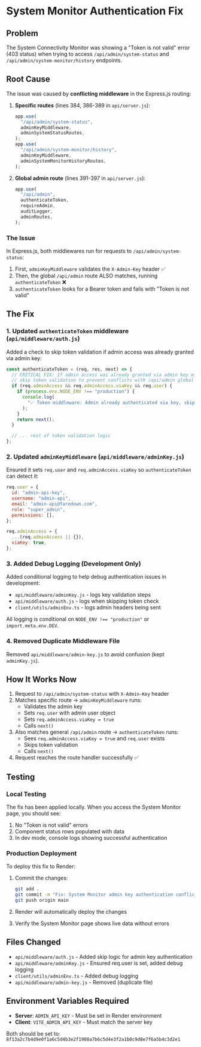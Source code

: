 # System Monitor Authentication Fix

## Problem

The System Connectivity Monitor was showing a "Token is not valid" error (403 status) when trying to access `/api/admin/system-status` and `/api/admin/system-monitor/history` endpoints.

## Root Cause

The issue was caused by **conflicting middleware** in the Express.js routing:

1. **Specific routes** (lines 384, 386-389 in `api/server.js`):

   ```javascript
   app.use(
     "/api/admin/system-status",
     adminKeyMiddleware,
     adminSystemStatusRoutes,
   );
   app.use(
     "/api/admin/system-monitor/history",
     adminKeyMiddleware,
     adminSystemMonitorHistoryRoutes,
   );
   ```

2. **Global admin route** (lines 391-397 in `api/server.js`):
   ```javascript
   app.use(
     "/api/admin",
     authenticateToken,
     requireAdmin,
     auditLogger,
     adminRoutes,
   );
   ```

### The Issue

In Express.js, both middlewares run for requests to `/api/admin/system-status`:

1. First, `adminKeyMiddleware` validates the `X-Admin-Key` header ✅
2. Then, the global `/api/admin` route ALSO matches, running `authenticateToken` ❌
3. `authenticateToken` looks for a Bearer token and fails with "Token is not valid"

## The Fix

### 1. Updated `authenticateToken` middleware (`api/middleware/auth.js`)

Added a check to skip token validation if admin access was already granted via admin key:

```javascript
const authenticateToken = (req, res, next) => {
  // CRITICAL FIX: If admin access was already granted via admin key middleware,
  // skip token validation to prevent conflicts with /api/admin global middleware
  if (req.adminAccess && req.adminAccess.viaKey && req.user) {
    if (process.env.NODE_ENV !== "production") {
      console.log(
        "✅ Token middleware: Admin already authenticated via key, skipping token check",
      );
    }
    return next();
  }

  // ... rest of token validation logic
};
```

### 2. Updated `adminKeyMiddleware` (`api/middleware/adminKey.js`)

Ensured it sets `req.user` and `req.adminAccess.viaKey` so `authenticateToken` can detect it:

```javascript
req.user = {
  id: "admin-api-key",
  username: "admin-api",
  email: "admin-api@faredown.com",
  role: "super_admin",
  permissions: [],
};

req.adminAccess = {
  ...(req.adminAccess || {}),
  viaKey: true,
};
```

### 3. Added Debug Logging (Development Only)

Added conditional logging to help debug authentication issues in development:

- `api/middleware/adminKey.js` - logs key validation steps
- `api/middleware/auth.js` - logs when skipping token check
- `client/utils/adminEnv.ts` - logs admin headers being sent

All logging is conditional on `NODE_ENV !== "production"` or `import.meta.env.DEV`.

### 4. Removed Duplicate Middleware File

Removed `api/middleware/admin-key.js` to avoid confusion (kept `adminKey.js`).

## How It Works Now

1. Request to `/api/admin/system-status` with `X-Admin-Key` header
2. Matches specific route → `adminKeyMiddleware` runs:
   - Validates the admin key
   - Sets `req.user` with admin user object
   - Sets `req.adminAccess.viaKey = true`
   - Calls `next()`
3. Also matches general `/api/admin` route → `authenticateToken` runs:
   - Sees `req.adminAccess.viaKey = true` and `req.user` exists
   - Skips token validation
   - Calls `next()`
4. Request reaches the route handler successfully ✅

## Testing

### Local Testing

The fix has been applied locally. When you access the System Monitor page, you should see:

1. No "Token is not valid" errors
2. Component status rows populated with data
3. In dev mode, console logs showing successful authentication

### Production Deployment

To deploy this fix to Render:

1. Commit the changes:

   ```bash
   git add .
   git commit -m "Fix: System Monitor admin key authentication conflict"
   git push origin main
   ```

2. Render will automatically deploy the changes

3. Verify the System Monitor page shows live data without errors

## Files Changed

- `api/middleware/auth.js` - Added skip logic for admin key authentication
- `api/middleware/adminKey.js` - Ensured req.user is set, added debug logging
- `client/utils/adminEnv.ts` - Added debug logging
- `api/middleware/admin-key.js` - Removed (duplicate file)

## Environment Variables Required

- **Server**: `ADMIN_API_KEY` - Must be set in Render environment
- **Client**: `VITE_ADMIN_API_KEY` - Must match the server key

Both should be set to: `8f13a2c7b4d9e0f1a6c5d4b3e2f1908a7b6c5d4e3f2a1b0c9d8e7f6a5b4c3d2e1`
